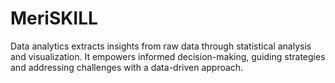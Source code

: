 # MeriSKILL
Data analytics extracts insights from raw data through statistical analysis and visualization. It empowers informed decision-making, guiding strategies and addressing challenges with a data-driven approach.
